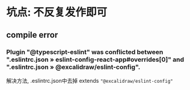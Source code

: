 # 坑点: 不反复发作即可

## compile error

### Plugin "@typescript-eslint" was conflicted between ".eslintrc.json » eslint-config-react-app#overrides[0]" and ".eslintrc.json » @excalidraw/eslint-config".
解决方法, .eslintrc.json中去掉 extends `"@excalidraw/eslint-config"`
